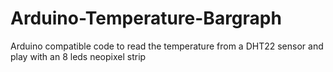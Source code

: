 # Arduino-Temperature-Bargraph
Arduino compatible code to read the temperature from a DHT22 sensor and play with an 8 leds neopixel strip
